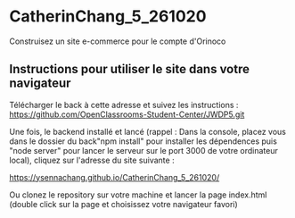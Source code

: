 # CatherinChang_5_261020
Construisez un site e-commerce pour le compte d'Orinoco

## Instructions pour utiliser le site dans votre navigateur
Télécharger le back à cette adresse et suivez les instructions :
https://github.com/OpenClassrooms-Student-Center/JWDP5.git

Une fois, le backend installé et lancé (rappel : Dans la console, placez vous dans le dossier du back"npm install" pour installer les dépendences puis "node server" pour lancer le serveur sur le port 3000 de votre ordinateur local), cliquez sur l'adresse du site suivante :

https://ysennachang.github.io/CatherinChang_5_261020/

Ou clonez le repository sur votre machine et lancer la page index.html (double click sur la page et choisissez votre navigateur favori)

